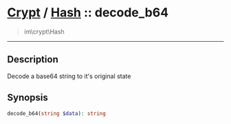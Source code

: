 # [Crypt](crypt.md) / [Hash](crypt-Hash.md) :: decode_b64
 > im\crypt\Hash
____

## Description
Decode a base64 string to it's original state

## Synopsis
```php
decode_b64(string $data): string
```
